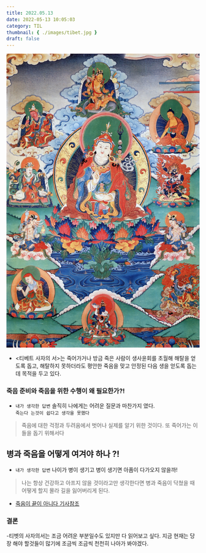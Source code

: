 ```yaml
---
title: 2022.05.13
date: 2022-05-13 10:05:03
category: TIL
thumbnail: { ./images/tibet.jpg }
draft: false
---
```


![티벳](./images/tibet.jpg)

- <티베트 사자의 서>는 죽어가거나 방금 죽은 사람이 생사윤회를 초월해 해탈을 얻도록 돕고, 해탈하지 못하더라도 평안한 죽음을 맞고 안정된 다음 생을 얻도록 돕는 데 목적을 두고 있다.

### 죽음 준비와 죽음을 위한 수행이 왜 필요한가?!

- `내가 생각한 답변` 솔직히 나에게는 어려운 질문과 마찬가지 였다. <br/>`죽는다 는것이 쉽다고 생각을 못했다`

> 죽음에 대한 걱정과 두려움에서 벗어나 실제를 알기 위한 것이다. 또 죽어가는 이들을 돕기 위해서다

## 병과 죽음을 어떻게 여겨야 하나 ?!

- `내가 생각한 답변` 나이가 병이 생기고 병이 생기면 아픔이 다가오지 않을까!

> 나는 항상 건강하고 아프지 않을 것이라고만 생각한다면 병과 죽음이 닥쳤을 때 어떻게 할지 몰라 길을 잃어버리게 된다.

- [죽음이 끝이 아니다 기사참조](https://www.hani.co.kr/arti/society/religious/680608.html)

### 결론

-티벳의 사자의서는 조금 어려운 부분일수도 있지만 다 읽어보고 싶다. 지금 현재는 당장 해야 할것들이 많기에 조금씩 조금씩 천천히 나아가 봐야겠다.

